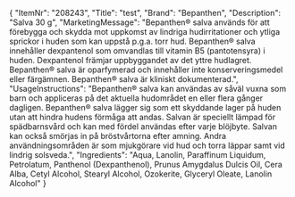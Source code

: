 {
  "ItemNr": "208243",
  "Title": "test",
  "Brand": "Bepanthen",
  "Description": "Salva 30 g",
  "MarketingMessage": "Bepanthen® salva används för att förebygga och skydda mot uppkomst av lindriga hudirritationer och ytliga sprickor i huden som kan uppstå p.g.a. torr hud. Bepanthen® salva innehåller dexpantenol som omvandlas till vitamin B5 (pantotensyra) i huden. Dexpantenol främjar uppbyggandet av det yttre hudlagret.  Bepanthen® salva är oparfymerad och innehåller inte konserveringsmedel eller färgämnen. Bepanthen® salva är kliniskt dokumenterad.",
  "UsageInstructions": "Bepanthen® salva kan användas av såväl vuxna som barn och appliceras på det aktuella hudområdet en eller flera gånger dagligen.  Bepanthen® salva lägger sig som ett skyddande lager på huden utan att hindra hudens förmåga att andas. Salvan är speciellt lämpad för spädbarnsvård och kan med fördel användas efter varje blöjbyte. Salvan kan också smörjas in på bröstvårtorna efter amning.  Andra användningsområden är som mjukgörare vid hud och torra läppar samt vid lindrig solsveda.",
  "Ingredients": "Aqua, Lanolin, Paraffinum Liquidum, Petrolatum, Panthenol (Dexpanthenol), Prunus Amygdalus Dulcis Oil, Cera Alba, Cetyl Alcohol, Stearyl Alcohol, Ozokerite, Glyceryl Oleate, Lanolin Alcohol"
}